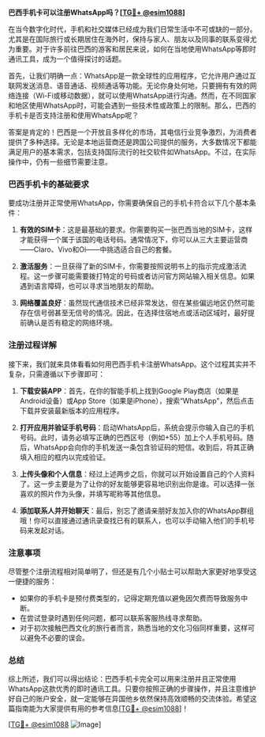 **巴西手机卡可以注册WhatsApp吗？[[TG💪+ @esim1088](https://t.me/s/esim1088)]**

在当今数字化时代，手机和社交媒体已经成为我们日常生活中不可或缺的一部分。尤其是在国际旅行或长期居住在海外时，保持与家人、朋友以及同事的联系变得尤为重要。对于许多前往巴西的游客和居民来说，如何在当地使用WhatsApp等即时通讯工具，成为一个值得探讨的话题。

首先，让我们明确一点：WhatsApp是一款全球性的应用程序，它允许用户通过互联网发送消息、语音通话、视频通话等功能。无论你身处何地，只要拥有有效的网络连接（Wi-Fi或移动数据），就可以使用WhatsApp进行沟通。然而，在不同国家和地区使用WhatsApp时，可能会遇到一些技术性或政策上的限制。那么，巴西的手机卡是否支持注册和使用WhatsApp呢？

答案是肯定的！巴西是一个开放且多样化的市场，其电信行业竞争激烈，为消费者提供了多种选择。无论是本地运营商还是跨国公司提供的服务，大多数情况下都能满足用户的基本需求，包括支持国际流行的社交软件如WhatsApp。不过，在实际操作中，仍有一些细节需要注意。

### 巴西手机卡的基础要求

要成功注册并正常使用WhatsApp，你需要确保自己的手机卡符合以下几个基本条件：

1. **有效的SIM卡**：这是最基础的要求。你需要购买一张巴西当地的SIM卡，这样才能获得一个属于该国的电话号码。通常情况下，你可以从三大主要运营商——Claro、Vivo和Oi——中挑选适合自己的套餐。

2. **激活服务**：一旦获得了新的SIM卡，你需要按照说明书上的指示完成激活流程。这一步骤可能需要拨打特定的号码或者访问官方网站输入相关信息。如果遇到语言障碍，也可以寻求当地朋友的帮助。

3. **网络覆盖良好**：虽然现代通信技术已经非常发达，但在某些偏远地区仍然可能存在信号弱甚至无信号的情况。因此，在选择住宿地点或活动区域时，最好提前确认是否有稳定的网络环境。

### 注册过程详解

接下来，我们就来具体看看如何用巴西手机卡注册WhatsApp。这个过程其实并不复杂，只需遵循以下步骤即可：

1. **下载安装APP**：首先，在你的智能手机上找到Google Play商店（如果是Android设备）或App Store（如果是iPhone），搜索“WhatsApp”，然后点击下载并安装最新版本的应用程序。

2. **打开应用并验证手机号码**：启动WhatsApp后，系统会提示你输入自己的手机号码。此时，请务必填写正确的巴西区号（例如+55）加上个人手机号码。随后，WhatsApp会向你的手机发送一条包含验证码的短信。收到后，将其正确填入相应的框内以完成验证。

3. **上传头像和个人信息**：经过上述两步之后，你就可以开始设置自己的个人资料了。这一步主要是为了让你的好友能够更容易地识别出你是谁。可以选择一张喜欢的照片作为头像，并填写昵称等其他信息。

4. **添加联系人并开始聊天**：最后，别忘了邀请亲朋好友加入你的WhatsApp群组哦！你可以直接通过通讯录查找已有的联系人，也可以手动输入他们的手机号码来发起对话。

### 注意事项

尽管整个注册流程相对简单明了，但还是有几个小贴士可以帮助大家更好地享受这一便捷的服务：

- 如果你的手机卡是预付费类型的，记得定期充值以避免因欠费而导致服务中断。
- 在尝试登录时遇到任何问题，都可以联系客服热线寻求帮助。
- 对于初次接触巴西文化的旅行者而言，熟悉当地的文化习俗同样重要，这样可以避免不必要的误会。

### 总结

综上所述，我们可以得出结论：巴西手机卡完全可以用来注册并且正常使用WhatsApp这款优秀的即时通讯工具。只要你按照正确的步骤操作，并且注意维护好自己的账户安全，就一定能够在异国他乡依然保持高效顺畅的交流体验。希望这篇指南能为大家提供有用的参考信息[[TG💪+ @esim1088](https://t.me/s/esim1088)]！

[[TG💪+ @esim1088](https://t.me/s/esim1088) ![Image](https://i.postimg.cc/4NQfJmqS/Snipaste-2025-05-13-00-14-12.png)]